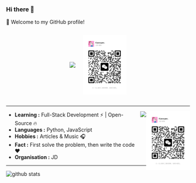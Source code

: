 ### Hi there 👋  

🎉 Welcome to my GitHub profile!

<div style="display: flex; align-items: center; justify-content: center;gap: 20px;">
  <p align="center">
    <img width="250" src="https://media.giphy.com/media/jIgXf4hgbHCeKiXpvt/giphy.gif">
  </p>
  <p>
    <img src="https://github.com/xingorg1/leetcodeRank/blob/main/ME1755066676602.jpg" width="120">
  </p>
</div>

----

<img src="https://github.com/xingorg1/xingorg1/blob/master/ME1755066676602.jpg" align="right" width="120">
<img src="https://cdn.jsdelivr.net/gh/sy-records/staticfile@master/images/202007/huaji.gif" align="right" height="120">

-  **Learning :** Full-Stack Development :zap: | Open-Source :fire:	
-  **Languages :** Python, JavaScript
-  **Hobbies :** Articles & Music :headphones:
-  **Fact :** First solve the problem, then write the code :heart: 
-  **Organisation :** JD



----

![github stats](https://github-readme-stats.vercel.app/api?username=xingorg1&show_icons=true)


<!--
**xingorg1/xingorg1** is a ✨ _special_ ✨ repository because its `README.md` (this file) appears on your GitHub profile.

Here are some ideas to get you started:

- 🔭 I’m currently working on ...
- 🌱 I’m currently learning ...
- 👯 I’m looking to collaborate on ...
- 🤔 I’m looking for help with ...
- 💬 Ask me about ...
- 📫 How to reach me: ...
- 😄 Pronouns: ...
- ⚡ Fun fact: ...
-->
